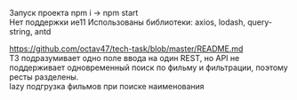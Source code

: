 
Запуск проекта npm i -> npm start  
Нет поддержки ие11 
Использованы библиотеки: axios, lodash, query-string, antd  

https://github.com/octav47/tech-task/blob/master/README.md  
ТЗ подразумивает одно поле ввода на один REST, но API не поддерживает одновременный поиск по фильму и фильтрации, поэтому ресты разделены.  
lazy подгрузка фильмов при поиске наименования  
